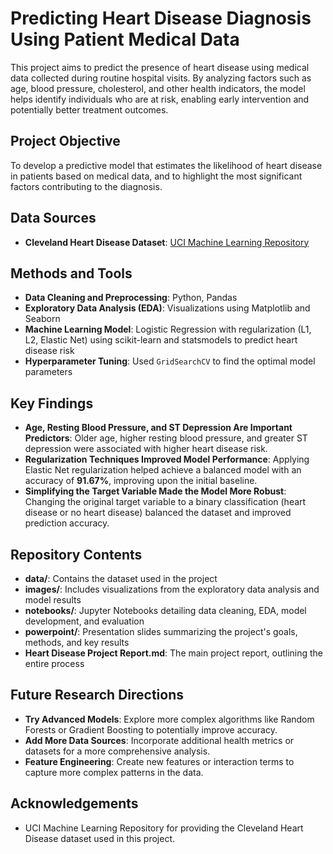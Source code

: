 # Predicting Heart Disease Diagnosis Using Patient Medical Data

This project aims to predict the presence of heart disease using medical data collected during routine hospital visits. By analyzing factors such as age, blood pressure, cholesterol, and other health indicators, the model helps identify individuals who are at risk, enabling early intervention and potentially better treatment outcomes.

## Project Objective

To develop a predictive model that estimates the likelihood of heart disease in patients based on medical data, and to highlight the most significant factors contributing to the diagnosis.

## Data Sources

- **Cleveland Heart Disease Dataset**: [UCI Machine Learning Repository](https://archive.ics.uci.edu/ml/datasets/Heart+Disease)

## Methods and Tools

- **Data Cleaning and Preprocessing**: Python, Pandas
- **Exploratory Data Analysis (EDA)**: Visualizations using Matplotlib and Seaborn
- **Machine Learning Model**: Logistic Regression with regularization (L1, L2, Elastic Net) using scikit-learn and statsmodels to predict heart disease risk
- **Hyperparameter Tuning**: Used `GridSearchCV` to find the optimal model parameters

## Key Findings

- **Age, Resting Blood Pressure, and ST Depression Are Important Predictors**: Older age, higher resting blood pressure, and greater ST depression were associated with higher heart disease risk.
- **Regularization Techniques Improved Model Performance**: Applying Elastic Net regularization helped achieve a balanced model with an accuracy of **91.67%**, improving upon the initial baseline.
- **Simplifying the Target Variable Made the Model More Robust**: Changing the original target variable to a binary classification (heart disease or no heart disease) balanced the dataset and improved prediction accuracy.

## Repository Contents

- **data/**: Contains the dataset used in the project
- **images/**: Includes visualizations from the exploratory data analysis and model results
- **notebooks/**: Jupyter Notebooks detailing data cleaning, EDA, model development, and evaluation
- **powerpoint/**: Presentation slides summarizing the project's goals, methods, and key results
- **Heart Disease Project Report.md**: The main project report, outlining the entire process

## Future Research Directions

- **Try Advanced Models**: Explore more complex algorithms like Random Forests or Gradient Boosting to potentially improve accuracy.
- **Add More Data Sources**: Incorporate additional health metrics or datasets for a more comprehensive analysis.
- **Feature Engineering**: Create new features or interaction terms to capture more complex patterns in the data.

## Acknowledgements

- UCI Machine Learning Repository for providing the Cleveland Heart Disease dataset used in this project.
